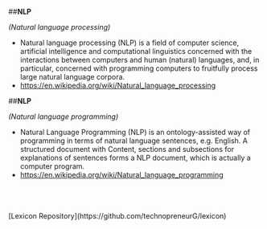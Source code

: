 
##**NLP**

*(Natural language processing)*

* Natural language processing (NLP) is a field of computer science, artificial intelligence and computational linguistics concerned with the interactions between computers and human (natural) languages, and, in particular, concerned with programming computers to fruitfully process large natural language corpora.
* <https://en.wikipedia.org/wiki/Natural_language_processing>

##**NLP**

*(Natural language programming)*

* Natural Language Programming (NLP) is an ontology-assisted way of programming in terms of natural language sentences, e.g. English. A structured document with Content, sections and subsections for explanations of sentences forms a NLP document, which is actually a computer program.
* <https://en.wikipedia.org/wiki/Natural_language_programming>


</br>
</br>
</br>
[Lexicon Repository](https://github.com/technopreneurG/lexicon)
